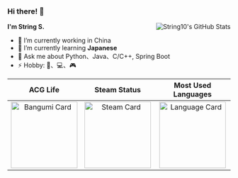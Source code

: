 ### Hi there! 👋

<img align="right" alt="String10's GitHub Stats"
  src="https://github-readme-stats.vercel.app/api?username=string10&show_icons=true&theme=transparent&hide_title=true&hide_border=true">

**I'm String S.**

- 🔭 I’m currently working in China
- 🌱 I’m currently learning **Japanese**
- 💬 Ask me about Python、Java、C/C++, Spring Boot
- ⚡ Hobby: 🏸、💻、🎮


| ACG Life | Steam Status | Most Used Languages |
| :---: | :---: | :---: |
| <img height="150" alt="Bangumi Card" style="max-width: 100%;" src="http://bgm.tv/chart/img/682895"> | <img height="150" alt="Steam Card" style="max-width: 100%;" src="https://card.yuy1n.io/card/76561198887664830/radical,badge,badges,games,screenshots"> | <img height="150" alt="Language Card" style="max-width: 100%;" src="https://github-readme-stats.vercel.app/api/top-langs/?username=String10&layout=compact&theme=transparent"> |
